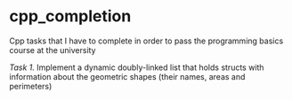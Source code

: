 # cpp_completion
Cpp tasks that I have to complete in order to pass the programming basics course at the university

*Task 1.*
Implement a dynamic doubly-linked list that holds structs with information about the geometric shapes (their names, areas and perimeters)
